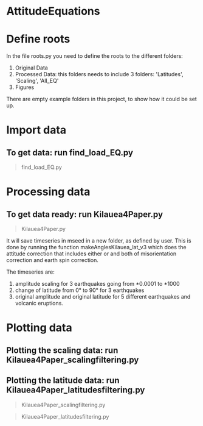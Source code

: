 # AttitudeEquations


# Define roots
In the file roots.py you need to define the roots to the different folders:

1. Original Data
2. Processed Data: this folders needs to include 3 folders: 'Latitudes', 'Scaling', 'All_EQ'
3. Figures

There are empty example folders in this project, to show how it could be set up.



# Import data
## To get data: run find_load_EQ.py

> find_load_EQ.py


# Processing data
## To get data ready: run Kilauea4Paper.py

> Kilauea4Paper.py

It will save timeseries in mseed in a new folder, as defined by user. This is done by running the function
makeAnglesKilauea_lat_v3 which does the attitude correction that includes either or and both of
misorientation correction and earth spin correction.

The timeseries are:
1. amplitude scaling for 3 earthquakes going from *0.0001 to *1000
2. change of latitude from 0° to 90° for 3 earthquakes
3. original amplitude and original latitude for 5 different earthquakes and volcanic eruptions.


# Plotting data
## Plotting the scaling data: run Kilauea4Paper_scalingfiltering.py
## Plotting the latitude data: run Kilauea4Paper_latitudesfiltering.py

> Kilauea4Paper_scalingfiltering.py

> Kilauea4Paper_latitudesfiltering.py

